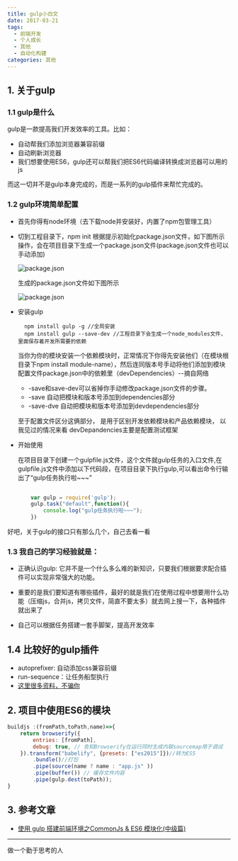 ```yaml
---
title: gulp小白文
date: 2017-03-21
tags:
  - 前端开发
  - 个人成长
  - 其他
  - 自动化构建
categories: 其他
---
```


## 1. 关于gulp

### 1.1 gulp是什么

gulp是一款提高我们开发效率的工具。比如：

+ 自动帮我们添加浏览器兼容前缀
+ 自动刷新浏览器
+ 我们想要使用ES6，gulp还可以帮我们把ES6代码编译转换成浏览器可以用的js

而这一切并不是gulp本身完成的，而是一系列的gulp插件来帮忙完成的。


### 1.2 gulp环境简单配置

+ 首先你得有node环境（去下载node并安装好，内置了npm包管理工具）
+ 切到工程目录下，npm init 根据提示初始化package.json文件，如下图所示操作，会在项目目录下生成一个package.json文件(package.json文件也可以手动添加)
	
    ![package.json](..//images/gulp1.png)
    
	生成的package.json文件如下图所示
	
	![package.json](..//images/gulp2.png)

+ 安装gulp 

		npm install gulp -g //全局安装
		npm install gulp --save-dev //工程目录下会生成一个node_modules文件，里面保存着开发所需要的依赖

	当你为你的模块安装一个依赖模块时，正常情况下你得先安装他们（在模块根目录下npm install module-name），然后连同版本号手动将他们添加到模块配置文件package.json中的依赖里（devDependencies）--摘自网络

	+ -save和save-dev可以省掉你手动修改package.json文件的步骤。
	+ -save 自动把模块和版本号添加到dependencies部分
	+ -save-dve 自动把模块和版本号添加到devdependencies部分
	
	至于配置文件区分这俩部分， 是用于区别开发依赖模块和产品依赖模块， 以我见过的情况来看 devDepandencies主要是配置测试框架

+ 开始使用

	在项目目录下创建一个gulpfile.js文件，这个文件就gulp任务的入口文件,在gulpfile.js文件中添加以下代码段，在项目目录下执行gulp,可以看出命令行输出了“gulp任务执行啦~~~”

	```javascript
		
		var gulp = require('gulp');
		gulp.task("default",function(){
		    console.log("gulp任务执行啦~~~");
		})
	```

好吧，关于gulp的接口只有那么几个，自己去看一看

### 1.3 我自己的学习经验就是：

+ 正确认识gulp: 它并不是一个什么多么难的新知识，只要我们根据要求配合插件可以实现非常强大的功能。

+ 重要的是我们要知道有哪些插件，最好的就是我们在使用过程中想要用什么功能（压缩js，合并js，拷贝文件，简直不要太多）就去网上搜一下，各种插件就出来了

+ 自己可以根据任务搭建一套手脚架，提高开发效率


	
## 1.4 比较好的gulp插件

+ autoprefixer: 自动添加css兼容前缀
+ run-sequence：让任务船型执行
+ [这里很多资料，不骗你](https://github.com/Platform-CUF/use-gulp)

## 2. 项目中使用ES6的模块

```javascript
buildjs :(fromPath,toPath,name)=>{
    return browserify({
        entries: [fromPath],
        debug: true, // 告知Browserify在运行同时生成内联sourcemap用于调试
    }).transform("babelify", {presets: ["es2015"]})//转为ES5
        .bundle()//打包
        .pipe(source(name ? name : "app.js" ))
        .pipe(buffer()) // 缓存文件内容
        .pipe(gulp.dest(toPath));
}
```



## 3. 参考文章

+ [使用 gulp 搭建前端环境之CommonJs & ES6 模块化(中级篇)](http://div.io/topic/1506)


---
做一个勤于思考的人